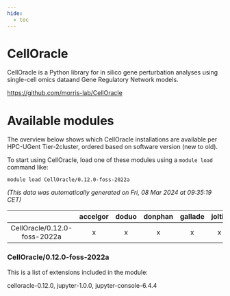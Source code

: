 ```yaml
---
hide:
  - toc
---
```


CellOracle
==========


CellOracle is a Python library for in silico gene perturbation analyses using single-cell omics dataand Gene Regulatory Network models.

https://github.com/morris-lab/CellOracle
# Available modules


The overview below shows which CellOracle installations are available per HPC-UGent Tier-2cluster, ordered based on software version (new to old).

To start using CellOracle, load one of these modules using a `module load` command like:

```shell
module load CellOracle/0.12.0-foss-2022a
```

*(This data was automatically generated on Fri, 08 Mar 2024 at 09:35:19 CET)*  

| |accelgor|doduo|donphan|gallade|joltik|skitty|
| :---: | :---: | :---: | :---: | :---: | :---: | :---: |
|CellOracle/0.12.0-foss-2022a|x|x|x|x|x|x|


### CellOracle/0.12.0-foss-2022a

This is a list of extensions included in the module:

celloracle-0.12.0, jupyter-1.0.0, jupyter-console-6.4.4